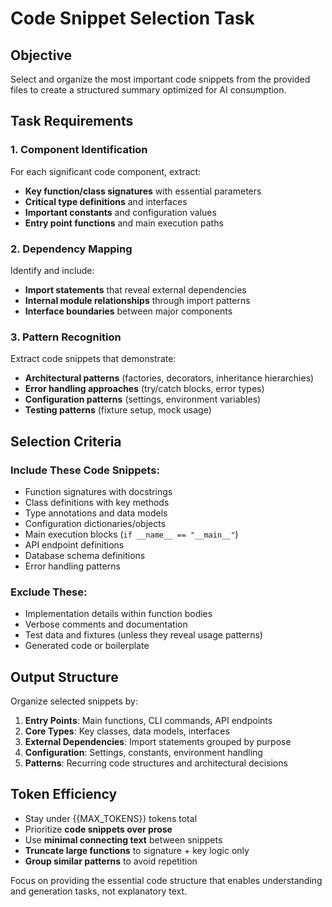 # Code Snippet Selection Task

## Objective
Select and organize the most important code snippets from the provided files to create a structured summary optimized for AI consumption.

## Task Requirements

### 1. Component Identification
For each significant code component, extract:
- **Key function/class signatures** with essential parameters
- **Critical type definitions** and interfaces
- **Important constants** and configuration values
- **Entry point functions** and main execution paths

### 2. Dependency Mapping
Identify and include:
- **Import statements** that reveal external dependencies
- **Internal module relationships** through import patterns
- **Interface boundaries** between major components

### 3. Pattern Recognition
Extract code snippets that demonstrate:
- **Architectural patterns** (factories, decorators, inheritance hierarchies)
- **Error handling approaches** (try/catch blocks, error types)
- **Configuration patterns** (settings, environment variables)
- **Testing patterns** (fixture setup, mock usage)

## Selection Criteria

### Include These Code Snippets:
- Function signatures with docstrings
- Class definitions with key methods
- Type annotations and data models
- Configuration dictionaries/objects
- Main execution blocks (`if __name__ == "__main__"`)
- API endpoint definitions
- Database schema definitions
- Error handling patterns

### Exclude These:
- Implementation details within function bodies
- Verbose comments and documentation
- Test data and fixtures (unless they reveal usage patterns)
- Generated code or boilerplate

## Output Structure

Organize selected snippets by:

1. **Entry Points**: Main functions, CLI commands, API endpoints
2. **Core Types**: Key classes, data models, interfaces
3. **External Dependencies**: Import statements grouped by purpose
4. **Configuration**: Settings, constants, environment handling
5. **Patterns**: Recurring code structures and architectural decisions

## Token Efficiency

- Stay under {{MAX_TOKENS}} tokens total
- Prioritize **code snippets over prose**
- Use **minimal connecting text** between snippets
- **Truncate large functions** to signature + key logic only
- **Group similar patterns** to avoid repetition

Focus on providing the essential code structure that enables understanding and generation tasks, not explanatory text.
